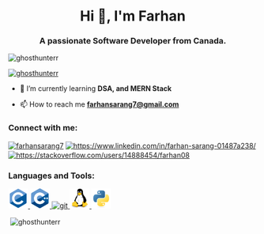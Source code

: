 <h1 align="center">Hi 👋, I'm Farhan</h1>
<h3 align="center">A passionate Software Developer from Canada.</h3>

<p align="left"> <img src="https://komarev.com/ghpvc/?username=ghosthunterr&label=Profile%20views&color=0e75b6&style=flat" alt="ghosthunterr" /> </p>

<p align="left"> <a href="https://github.com/ryo-ma/github-profile-trophy"><img src="https://github-profile-trophy.vercel.app/?username=ghosthunterr" alt="ghosthunterr" /></a> </p>

- 🌱 I’m currently learning **DSA, and MERN Stack**

- 📫 How to reach me **farhansarang7@gmail.com**

<h3 align="left">Connect with me:</h3>
<p align="left">
<a href="https://twitter.com/farhansarang7" target="blank"><img align="center" src="https://raw.githubusercontent.com/rahuldkjain/github-profile-readme-generator/master/src/images/icons/Social/twitter.svg" alt="farhansarang7" height="30" width="40" /></a>
<a href="https://www.linkedin.com/in/farhan-sarang-01487a238/" target="blank"><img align="center" src="https://raw.githubusercontent.com/rahuldkjain/github-profile-readme-generator/master/src/images/icons/Social/linked-in-alt.svg" alt="https://www.linkedin.com/in/farhan-sarang-01487a238/" height="30" width="40" /></a>
<a href="https://stackoverflow.com/users/https://stackoverflow.com/users/14888454/farhan08" target="blank"><img align="center" src="https://raw.githubusercontent.com/rahuldkjain/github-profile-readme-generator/master/src/images/icons/Social/stack-overflow.svg" alt="https://stackoverflow.com/users/14888454/farhan08" height="30" width="40" /></a>
</p>

<h3 align="left">Languages and Tools:</h3>
<p align="left"> <a href="https://www.cprogramming.com/" target="_blank" rel="noreferrer"> <img src="https://raw.githubusercontent.com/devicons/devicon/master/icons/c/c-original.svg" alt="c" width="40" height="40"/> </a> <a href="https://www.w3schools.com/cpp/" target="_blank" rel="noreferrer"> <img src="https://raw.githubusercontent.com/devicons/devicon/master/icons/cplusplus/cplusplus-original.svg" alt="cplusplus" width="40" height="40"/> </a> <a href="https://git-scm.com/" target="_blank" rel="noreferrer"> <img src="https://www.vectorlogo.zone/logos/git-scm/git-scm-icon.svg" alt="git" width="40" height="40"/> </a> <a href="https://www.linux.org/" target="_blank" rel="noreferrer"> <img src="https://raw.githubusercontent.com/devicons/devicon/master/icons/linux/linux-original.svg" alt="linux" width="40" height="40"/> </a> <a href="https://www.python.org" target="_blank" rel="noreferrer"> <img src="https://raw.githubusercontent.com/devicons/devicon/master/icons/python/python-original.svg" alt="python" width="40" height="40"/> </a> </p>

<p>&nbsp;<img align="center" src="https://github-readme-stats.vercel.app/api?username=ghosthunterr&show_icons=true&locale=en" alt="ghosthunterr" /></p>
